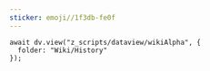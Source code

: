 ```yaml
---
sticker: emoji//1f3db-fe0f
---
```


```dataviewjs
await dv.view("z_scripts/dataview/wikiAlpha", {
  folder: "Wiki/History"
});
```
